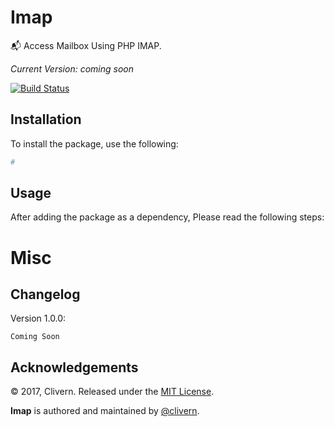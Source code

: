 Imap
====
:mailbox_with_mail: Access Mailbox Using PHP IMAP.

*Current Version: coming soon*

[![Build Status](https://travis-ci.org/Clivern/Imap.svg?branch=master)](https://travis-ci.org/Clivern/Imap)

Installation
------------
To install the package, use the following:
```php
#
```

Usage
-----
After adding the package as a dependency, Please read the following steps:


Misc
====

Changelog
---------
Version 1.0.0:
```
Coming Soon
```

Acknowledgements
----------------

© 2017, Clivern. Released under the [MIT License](http://www.opensource.org/licenses/mit-license.php).

**Imap** is authored and maintained by [@clivern](http://github.com/clivern).